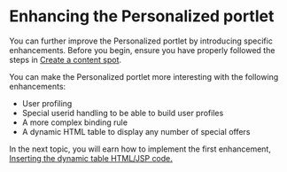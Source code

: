 # Enhancing the Personalized portlet

You can further improve the Personalized portlet by introducing specific enhancements. Before you begin, ensure you have properly followed the steps in [Create a content spot](pzn_demo_create_content_spot.md).

You can make the Personalized portlet more interesting with the following enhancements:

- User profiling  
- Special userid handling to be able to build user profiles  
- A more complex binding rule  
- A dynamic HTML table to display any number of special offers  

In the next topic, you will earn how to implement the first enhancement, [Inserting the dynamic table HTML/JSP code.](./pzn_demo_insert_dynamic_table_code.md)
